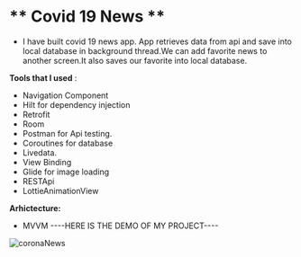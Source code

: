 # ** Covid 19 News **

- I have built covid 19 news app. App retrieves data from api 
and save into local database in background thread.We can add
favorite news to another screen.It also saves our favorite into 
local database.

**Tools that I used** :

- Navigation Component
- Hilt for dependency injection
- Retrofit 
- Room
- Postman for Api testing.
- Coroutines for database
- Livedata.
- View Binding
- Glide for image loading
- RESTApi
- LottieAnimationView

**Arhictecture:**

- MVVM
                                   ----HERE IS THE DEMO OF MY PROJECT----

![coronaNews](https://user-images.githubusercontent.com/64928807/208116871-b1407624-4a74-4a11-a3cb-71d209a62a5b.gif)


